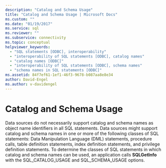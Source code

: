 ```yaml
---
description: "Catalog and Schema Usage"
title: "Catalog and Schema Usage | Microsoft Docs"
ms.custom: ""
ms.date: "01/19/2017"
ms.service: sql
ms.reviewer: ""
ms.subservice: connectivity
ms.topic: conceptual
helpviewer_keywords: 
  - "SQL statements [ODBC], interoperability"
  - "interoperability of SQL statements [ODBC], catalog names"
  - "catalog names [ODBC]"
  - "interoperability of SQL statements [ODBC], schema names"
  - "schema names in SQL statements [ODBC]"
ms.assetid: 84f7ef61-1ef1-46f3-9678-b087aa8e8e34
author: David-Engel
ms.author: v-davidengel
---
```

# Catalog and Schema Usage
Data sources do not necessarily support catalog and schema names as object name identifiers in all SQL statements. Data sources might support catalog and schema names in one or more of the following classes of SQL statements: Data Manipulation Language (DML) statements, procedure calls, table definition statements, index definition statements, and privilege definition statements. To determine the classes of SQL statements in which catalog and schema names can be used, an application calls **SQLGetInfo** with the SQL_CATALOG_USAGE and SQL_SCHEMA_USAGE options.
